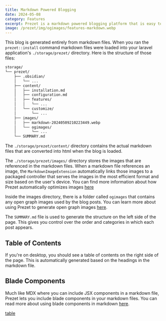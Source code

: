 ```yaml
---
title: Markdown Powered Blogging
date: 2024-05-08
category: Features
excerpt: Prezet is a markdown powered blogging platform that is easy to use and customize.
image: /prezet/img/ogimages/features-markdown.webp
---
```


This blog is generated entirely from markdown files. When you ran the `prezet::install` command markdown files were loaded into your laravel application's `./storage/prezet/` directory. Here is the structure of those files:

```bash
storage/
└── prezet/
    ├── .obsidian/
    │   └── ...
    ├── content/
    │   ├── installation.md
    │   ├── configuration.md
    │   ├── features/
    │   │   └── ...
    │   └── customize/
    │       └── ...
    ├── images/
    │   ├── markdown-20240509210223449.webp
    │   └── ogimages/
    │       └── ...
    └── SUMMARY.md
```

The `./storage/prezet/content/` directory contains the actual markdown files that are converted into html when the blog is loaded.

The `./storage/prezet/images/` directory stores the images that are referenced in the markdown files. When a markdown file references an image, the `MarkdownImageExtension` automatically links those images to a packaged controller that serves the images in the most efficient format and size based on the user's device. You can find more information about how Prezet automatically optimizes images [here](images)

Inside the images directory, there is a folder called `ogimages` that contains any open graph images used by the blog posts. You can learn more about using Prezet to generate open graph images [here](ogimage).

The `SUMMARY.md` file is used to generate the structure on the left side of the page. This gives you control over the order and categories in which each post appears.

## Table of Contents

If you're on desktop, you should see a table of contents on the right side of the page. This is automatically generated based on the headings in the markdown file.

## Blade Components
Much like MDX where you can include JSX components in a markdown file, Prezet lets you include blade components in your markdown files. You can read more about using blade components in markdown [here](blade).


[table](https://tree.nathanfriend.io/?s=(%27options!(%27fancy!true~fullPath!false~trailingSlash!true~rootDot!false)~B(%27B%27storageGprezet6.obsidianH...6content6E7draft787seo7customizeH*routes7*frontmatter7E-views7*controllersF6C*8-20240509210223449.webpHogCSUMMARYF%27)~version!%271%27)*%20%206G*7FH8markdownBsource!Cimages6E*bladeF.mdG%5Cn*H6*%01HGFECB876*)
